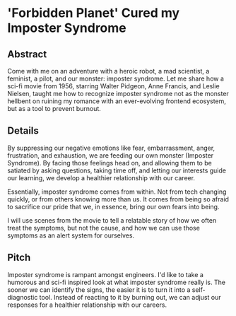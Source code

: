 # 'Forbidden Planet' Cured my Imposter Syndrome

## Abstract

Come with me on an adventure with a heroic robot, a mad scientist, a feminist, a pilot, and our monster: imposter syndrome. Let me share how a sci-fi movie from 1956, starring Walter Pidgeon, Anne Francis, and Leslie Nielsen, taught me how to recognize imposter syndrome not as the monster hellbent on ruining my romance with an ever-evolving frontend ecosystem, but as a tool to prevent burnout.

## Details

By suppressing our negative emotions like fear, embarrassment, anger, frustration, and exhaustion, we are feeding our own monster (Imposter Syndrome). By facing those feelings head on, and allowing them to be satiated by asking questions, taking time off, and letting our interests guide our learning, we develop a healthier relationship with our career.

Essentially, imposter syndrome comes from within. Not from tech changing quickly, or from others knowing more than us. It comes from being so afraid to sacrifice our pride that we, in essence, bring our own fears into being.

I will use scenes from the movie to tell a relatable story of how we often treat the symptoms, but not the cause, and how we can use those symptoms as an alert system for ourselves.

## Pitch

Imposter syndrome is rampant amongst engineers. I'd like to take a humorous and sci-fi inspired look at what imposter syndrome really is. The sooner we can identify the signs, the easier it is to turn it into a self-diagnostic tool. Instead of reacting to it by burning out, we can adjust our responses for a healthier relationship with our careers. 

